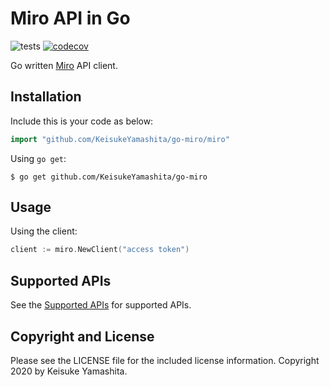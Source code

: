 # Miro API in Go

![tests](https://github.com/Miro-Ecosystem/go-miro/workflows/tests/badge.svg)
[![codecov](https://codecov.io/gh/Miro-Ecosystem/go-miro/branch/master/graph/badge.svg)](https://codecov.io/gh/Miro-Ecosystem/go-miro)

Go written [Miro](https://miro.com/app/dashboard/) API client.

## Installation

Include this is your code as below:

```go
import "github.com/KeisukeYamashita/go-miro/miro"
```

Using `go get`:

```console
$ go get github.com/KeisukeYamashita/go-miro
```

## Usage

Using the client:

```go
client := miro.NewClient("access token")
```

## Supported APIs

See the [Supported APIs](docs/API.md) for supported APIs.

## Copyright and License

Please see the LICENSE file for the included license information.
Copyright 2020 by Keisuke Yamashita.
